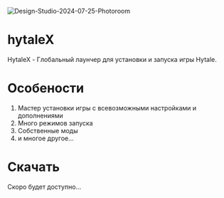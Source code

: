 ![Design-Studio-2024-07-25-Photoroom](https://github.com/user-attachments/assets/b5ae9c8e-41fb-40a2-8384-750ab7297245)

# hytaleX

HytaleX - Глобальный лаунчер для установки и запуска игры Hytale.

# Особености

1) Мастер установки игры с всевозможными настройками и дополнениями
2) Много режимов запуска
3) Собственные моды
4) и многое другое...

# Скачать

Скоро будет доступно...
